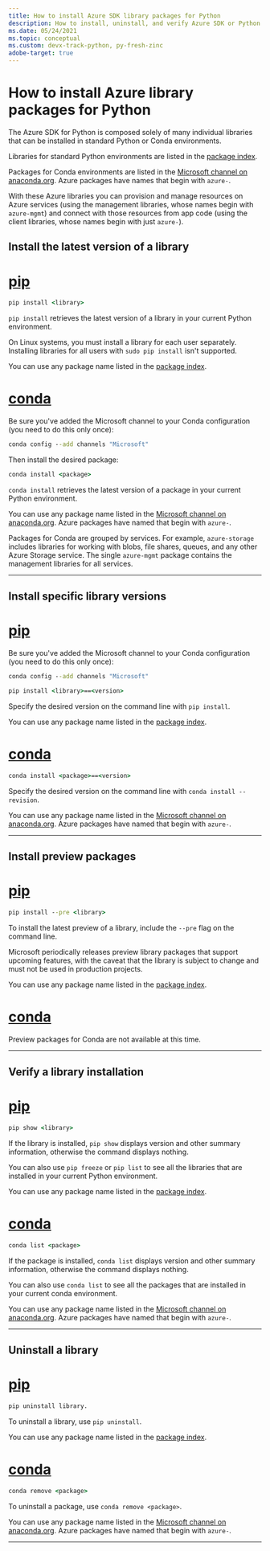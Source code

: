 ```yaml
---
title: How to install Azure SDK library packages for Python
description: How to install, uninstall, and verify Azure SDK or Python libraries using pip and conda. Includes details on installing specific versions and preview packages.
ms.date: 05/24/2021
ms.topic: conceptual
ms.custom: devx-track-python, py-fresh-zinc
adobe-target: true
---
```


# How to install Azure library packages for Python

The Azure SDK for Python is composed solely of many individual libraries that can be installed in standard Python or Conda environments.

Libraries for standard Python environments are listed in the [package index](azure-sdk-library-package-index.md).

Packages for Conda environments are listed in the [Microsoft channel on anaconda.org](https://anaconda.org/microsoft/repo). Azure packages have names that begin with `azure-`.

With these Azure libraries you can provision and manage resources on Azure services (using the management libraries, whose names begin with `azure-mgmt`) and connect with those resources from app code (using the client libraries, whose names begin with just `azure-`).

## Install the latest version of a library

# [pip](#tab/pip)

```cmd
pip install <library>
```

`pip install` retrieves the latest version of a library in your current Python environment.

On Linux systems, you must install a library for each user separately. Installing libraries for all users with `sudo pip install` isn't supported.

You can use any package name listed in the [package index](azure-sdk-library-package-index.md).

# [conda](#tab/conda)

Be sure you've added the Microsoft channel to your Conda configuration (you need to do this only once):

```cmd
conda config --add channels "Microsoft"
```

Then install the desired package:

```cmd
conda install <package>
```

`conda install` retrieves the latest version of a package in your current Python environment.

You can use any package name listed in the [Microsoft channel on anaconda.org](https://anaconda.org/microsoft/repo). Azure packages have named that begin with `azure-`.

Packages for Conda are grouped by services. For example, `azure-storage` includes libraries for working with blobs, file shares, queues, and any other Azure Storage service. The single `azure-mgmt` package contains the management libraries for all services.

---

## Install specific library versions

# [pip](#tab/pip)

Be sure you've added the Microsoft channel to your Conda configuration (you need to do this only once):

```cmd
conda config --add channels "Microsoft"
```

```cmd
pip install <library>==<version>
```

Specify the desired version on the command line with `pip install`.

You can use any package name listed in the [package index](azure-sdk-library-package-index.md).

# [conda](#tab/conda)

```cmd
conda install <package>==<version>
```

Specify the desired version on the command line with `conda install --revision`.

You can use any package name listed in the [Microsoft channel on anaconda.org](https://anaconda.org/microsoft/repo). Azure packages have named that begin with `azure-`.

---

## Install preview packages

# [pip](#tab/pip)

```cmd
pip install --pre <library>
```

To install the latest preview of a library, include the `--pre` flag on the command line.

Microsoft periodically releases preview library packages that support upcoming features, with the caveat that the library is subject to change and must not be used in production projects.

You can use any package name listed in the [package index](azure-sdk-library-package-index.md).

# [conda](#tab/conda)

Preview packages for Conda are not available at this time.

---

## Verify a library installation

# [pip](#tab/pip)

```cmd
pip show <library>
```

If the library is installed, `pip show` displays version and other summary information, otherwise the command displays nothing.

You can also use `pip freeze` or `pip list` to see all the libraries that are installed in your current Python environment.

You can use any package name listed in the [package index](azure-sdk-library-package-index.md).

# [conda](#tab/conda)

```cmd
conda list <package>
```

If the package is installed, `conda list` displays version and other summary information, otherwise the command displays nothing.

You can also use `conda list` to see all the packages that are installed in your current conda environment.

You can use any package name listed in the [Microsoft channel on anaconda.org](https://anaconda.org/microsoft/repo). Azure packages have named that begin with `azure-`.

---

## Uninstall a library

# [pip](#tab/pip)

```cmd
pip uninstall library.
```

To uninstall a library, use `pip uninstall`.

You can use any package name listed in the [package index](azure-sdk-library-package-index.md).

# [conda](#tab/conda)

```cmd
conda remove <package>
```

To uninstall a package, use `conda remove <package>`.

You can use any package name listed in the [Microsoft channel on anaconda.org](https://anaconda.org/microsoft/repo). Azure packages have named that begin with `azure-`.

---
